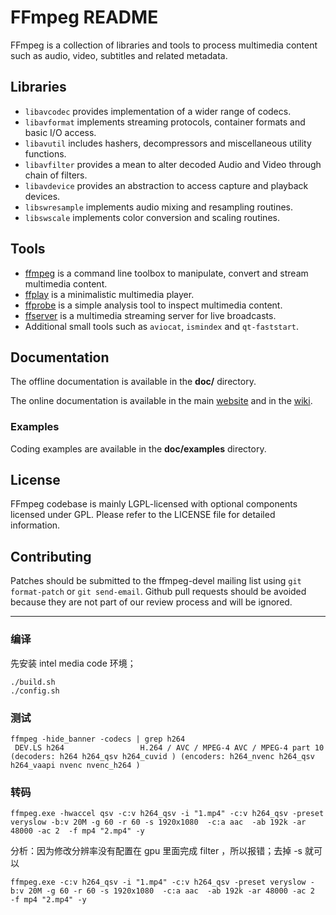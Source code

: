 FFmpeg README
=============

FFmpeg is a collection of libraries and tools to process multimedia content
such as audio, video, subtitles and related metadata.

## Libraries

* `libavcodec` provides implementation of a wider range of codecs.
* `libavformat` implements streaming protocols, container formats and basic I/O access.
* `libavutil` includes hashers, decompressors and miscellaneous utility functions.
* `libavfilter` provides a mean to alter decoded Audio and Video through chain of filters.
* `libavdevice` provides an abstraction to access capture and playback devices.
* `libswresample` implements audio mixing and resampling routines.
* `libswscale` implements color conversion and scaling routines.

## Tools

* [ffmpeg](https://ffmpeg.org/ffmpeg.html) is a command line toolbox to
  manipulate, convert and stream multimedia content.
* [ffplay](https://ffmpeg.org/ffplay.html) is a minimalistic multimedia player.
* [ffprobe](https://ffmpeg.org/ffprobe.html) is a simple analysis tool to inspect
  multimedia content.
* [ffserver](https://ffmpeg.org/ffserver.html) is a multimedia streaming server
  for live broadcasts.
* Additional small tools such as `aviocat`, `ismindex` and `qt-faststart`.

## Documentation

The offline documentation is available in the **doc/** directory.

The online documentation is available in the main [website](https://ffmpeg.org)
and in the [wiki](https://trac.ffmpeg.org).

### Examples

Coding examples are available in the **doc/examples** directory.

## License

FFmpeg codebase is mainly LGPL-licensed with optional components licensed under
GPL. Please refer to the LICENSE file for detailed information.

## Contributing

Patches should be submitted to the ffmpeg-devel mailing list using
`git format-patch` or `git send-email`. Github pull requests should be
avoided because they are not part of our review process and will be ignored.

---

### 编译
先安装 intel media code 环境；
```
./build.sh
./config.sh
```

### 测试
```
ffmpeg -hide_banner -codecs | grep h264
 DEV.LS h264                 H.264 / AVC / MPEG-4 AVC / MPEG-4 part 10 (decoders: h264 h264_qsv h264_cuvid ) (encoders: h264_nvenc h264_qsv h264_vaapi nvenc nvenc_h264 )
```

### 转码
```
ffmpeg.exe -hwaccel qsv -c:v h264_qsv -i "1.mp4" -c:v h264_qsv -preset veryslow -b:v 20M -g 60 -r 60 -s 1920x1080  -c:a aac  -ab 192k -ar 48000 -ac 2  -f mp4 "2.mp4" -y
```
分析：因为修改分辨率没有配置在 gpu 里面完成 filter ，所以报错；去掉 -s 就可以
```
ffmpeg.exe -c:v h264_qsv -i "1.mp4" -c:v h264_qsv -preset veryslow -b:v 20M -g 60 -r 60 -s 1920x1080  -c:a aac  -ab 192k -ar 48000 -ac 2  -f mp4 "2.mp4" -y
```





